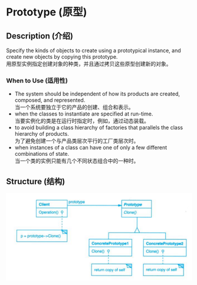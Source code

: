# Prototype (原型)

## Description (介绍)

Specify the kinds of objects to create using a prototypical instance, and create new objects by copying this prototype.   
用原型实例指定创建对象的种类，并且通过拷贝这些原型创建新的对象。

### When to Use (适用性)

- The system should be independent of how its products are created, composed, and represented.  
当一个系统要独立于它的产品的创建、组合和表示。
- when the classes to instantiate are specified at run-time.  
当要实例化的类是在运行时指定时，例如，通过动态装载。
- to avoid building a class hierarchy of factories that parallels the class hierarchy of products.  
为了避免创建一个与产品类层次平行的工厂类层次时。
- when instances of a class can have one of only a few different combinations of state.  
当一个类的实例只能有几个不同状态组合中的一种时。

## Structure (结构)
![Prototype Structure](structure.png)
